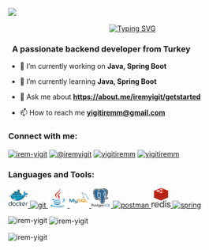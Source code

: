 ![](https://komarev.com/ghpvc/?username=irem-yigit&color=blue)

<div align="center">
 <a href="https://github.com/irem-yigit">
  <img src="https://readme-typing-svg.demolab.com?font=Fira+Code&size=28&duration=3000&pause=500&center=true&vCenter=true&width=435&lines=%e2%9c%a8+İrem+Yiğit+%e2%9c%a8;%f0%9f%93%9a+Software+Developer+%f0%9f%92%bb;Welcome+To+My+Profile+%f0%9f%91%80" alt="Typing SVG" />
 </a>
</div>

<h3 align="left">&nbsp; A passionate backend developer from Turkey</h3>

- 🔭 I’m currently working on **Java, Spring Boot**

- 🌱 I’m currently learning **Java, Spring Boot**

- 💬 Ask me about **https://about.me/iremyigit/getstarted**

- 📫 How to reach me **yigitiremm@gmail.com**

<h3 align="left">Connect with me:</h3>
<p align="left">
<a href="https://linkedin.com/in/irem-yigit" target="blank"><img align="center" src="https://raw.githubusercontent.com/rahuldkjain/github-profile-readme-generator/master/src/images/icons/Social/linked-in-alt.svg" alt="irem-yigit" height="30" width="40" /></a>
<a href="https://medium.com/@iremyigit" target="blank"><img align="center" src="https://raw.githubusercontent.com/rahuldkjain/github-profile-readme-generator/master/src/images/icons/Social/medium.svg" alt="@iremyigit" height="30" width="40" /></a>
<a href="https://www.hackerrank.com/yigitiremm" target="blank"><img align="center" src="https://raw.githubusercontent.com/rahuldkjain/github-profile-readme-generator/master/src/images/icons/Social/hackerrank.svg" alt="yigitiremm" height="30" width="40" /></a>
<a href="https://www.leetcode.com/yigitiremm" target="blank"><img align="center" src="https://raw.githubusercontent.com/rahuldkjain/github-profile-readme-generator/master/src/images/icons/Social/leet-code.svg" alt="yigitiremm" height="30" width="40" /></a>
</p>

<h3 align="left">Languages and Tools:</h3>
<p align="left"> <a href="https://www.docker.com/" target="_blank" rel="noreferrer"> <img src="https://raw.githubusercontent.com/devicons/devicon/master/icons/docker/docker-original-wordmark.svg" alt="docker" width="40" height="40"/> </a> <a href="https://git-scm.com/" target="_blank" rel="noreferrer"> <img src="https://www.vectorlogo.zone/logos/git-scm/git-scm-icon.svg" alt="git" width="40" height="40"/> </a> <a href="https://www.java.com" target="_blank" rel="noreferrer"> <img src="https://raw.githubusercontent.com/devicons/devicon/master/icons/java/java-original.svg" alt="java" width="40" height="40"/> </a> <a href="https://www.mysql.com/" target="_blank" rel="noreferrer"> <img src="https://raw.githubusercontent.com/devicons/devicon/master/icons/mysql/mysql-original-wordmark.svg" alt="mysql" width="40" height="40"/> </a> <a href="https://www.postgresql.org" target="_blank" rel="noreferrer"> <img src="https://raw.githubusercontent.com/devicons/devicon/master/icons/postgresql/postgresql-original-wordmark.svg" alt="postgresql" width="40" height="40"/> </a> <a href="https://postman.com" target="_blank" rel="noreferrer"> <img src="https://www.vectorlogo.zone/logos/getpostman/getpostman-icon.svg" alt="postman" width="40" height="40"/> </a> <a href="https://redis.io" target="_blank" rel="noreferrer"> <img src="https://raw.githubusercontent.com/devicons/devicon/master/icons/redis/redis-original-wordmark.svg" alt="redis" width="40" height="40"/> </a> <a href="https://spring.io/" target="_blank" rel="noreferrer"> <img src="https://www.vectorlogo.zone/logos/springio/springio-icon.svg" alt="spring" width="40" height="40"/> </a> </p>

<p><img align="left" src="https://github-readme-stats.vercel.app/api/top-langs?username=irem-yigit&show_icons=true&locale=en&layout=compact" alt="irem-yigit" /></p>

<p>&nbsp;<img align="center" src="https://github-readme-stats.vercel.app/api?username=irem-yigit&show_icons=true&locale=en" alt="irem-yigit" /></p>

<p><img align="center" src="https://github-readme-streak-stats.herokuapp.com/?user=irem-yigit&" alt="irem-yigit" /></p>
